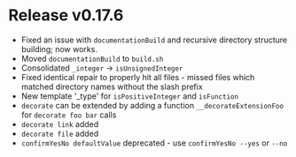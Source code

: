 # Release v0.17.6

- Fixed an issue with `documentationBuild` and recursive directory structure building; now works.
- Moved `documentationBuild` to `build.sh`
- Consolidated `_integer` -> `isUnsignedInteger`
- Fixed identical repair to properly hit all files - missed files which matched directory names without the slash prefix
- New template '_type' for `isPositiveInteger` and `isFunction`
- `decorate` can be extended by adding a function `__decorateExtensionFoo` for `decorate foo bar` calls
- `decorate link` added
- `decorate file` added
- `confirmYesNo defaultValue` deprecated - use `confirmYesNo --yes` or `--no`
